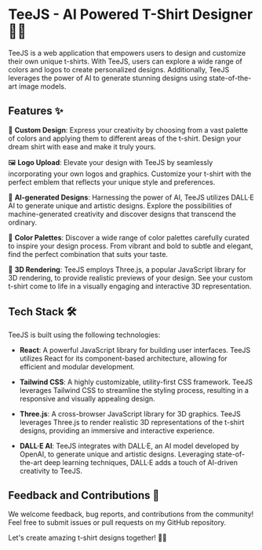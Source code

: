 # TeeJS - AI Powered T-Shirt Designer 🎨👕

TeeJS is a web application that empowers users to design and customize their own unique t-shirts. With TeeJS, users can explore a wide range of colors and logos to create personalized designs. Additionally, TeeJS leverages the power of AI to generate stunning designs using state-of-the-art image models.

## Features ✨

🎨 **Custom Design**: Express your creativity by choosing from a vast palette of colors and applying them to different areas of the t-shirt. Design your dream shirt with ease and make it truly yours.

🖼️ **Logo Upload**: Elevate your design with TeeJS by seamlessly incorporating your own logos and graphics. Customize your t-shirt with the perfect emblem that reflects your unique style and preferences.

🤖 **AI-generated Designs**: Harnessing the power of AI, TeeJS utilizes DALL·E AI to generate unique and artistic designs. Explore the possibilities of machine-generated creativity and discover designs that transcend the ordinary.

🌈 **Color Palettes**: Discover a wide range of color palettes carefully curated to inspire your design process. From vibrant and bold to subtle and elegant, find the perfect combination that suits your taste.

👕 **3D Rendering**: TeeJS employs Three.js, a popular JavaScript library for 3D rendering, to provide realistic previews of your design. See your custom t-shirt come to life in a visually engaging and interactive 3D representation.

## Tech Stack 🛠️

TeeJS is built using the following technologies:

- **React**: A powerful JavaScript library for building user interfaces. TeeJS utilizes React for its component-based architecture, allowing for efficient and modular development.

- **Tailwind CSS**: A highly customizable, utility-first CSS framework. TeeJS leverages Tailwind CSS to streamline the styling process, resulting in a responsive and visually appealing design.

- **Three.js**: A cross-browser JavaScript library for 3D graphics. TeeJS leverages Three.js to render realistic 3D representations of the t-shirt designs, providing an immersive and interactive experience.

- **DALL·E AI**: TeeJS integrates with DALL·E, an AI model developed by OpenAI, to generate unique and artistic designs. Leveraging state-of-the-art deep learning techniques, DALL·E adds a touch of AI-driven creativity to TeeJS.

## Feedback and Contributions 🤝

We welcome feedback, bug reports, and contributions from the community! Feel free to submit issues or pull requests on my GitHub repository.

Let's create amazing t-shirt designs together! 💪🎉
